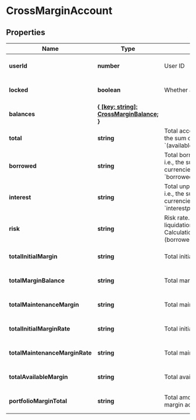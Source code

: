# CrossMarginAccount

## Properties

Name | Type | Description | Notes
------------ | ------------- | ------------- | -------------
**userId** | **number** | User ID | [optional] [default to undefined]
**locked** | **boolean** | Whether account is locked | [optional] [default to undefined]
**balances** | [**{ [key: string]: CrossMarginBalance; }**](CrossMarginBalance.md) |  | [optional] [default to undefined]
**total** | **string** | Total account value in USDT, i.e., the sum of all currencies\&#39; &#x60;(available+freeze)*price*discount&#x60; | [optional] [default to undefined]
**borrowed** | **string** | Total borrowed value in USDT, i.e., the sum of all currencies\&#39; &#x60;borrowed*price*discount&#x60; | [optional] [default to undefined]
**interest** | **string** | Total unpaid interests in USDT, i.e., the sum of all currencies\&#39; &#x60;interest*price*discount&#x60; | [optional] [default to undefined]
**risk** | **string** | Risk rate. When it belows 110%, liquidation will be triggered. Calculation formula: &#x60;total / (borrowed+interest)&#x60; | [optional] [default to undefined]
**totalInitialMargin** | **string** | Total initial margin | [optional] [default to undefined]
**totalMarginBalance** | **string** | Total margin balance | [optional] [default to undefined]
**totalMaintenanceMargin** | **string** | Total maintenance margin | [optional] [default to undefined]
**totalInitialMarginRate** | **string** | Total initial margin rate | [optional] [default to undefined]
**totalMaintenanceMarginRate** | **string** | Total maintenance margin rate | [optional] [default to undefined]
**totalAvailableMargin** | **string** | Total available margin | [optional] [default to undefined]
**portfolioMarginTotal** | **string** | Total amount of the portfolio margin account | [optional] [default to undefined]

